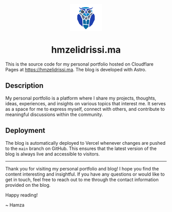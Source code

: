 <div align="center">
  <img alt="Logo" src="/public/logo.svg" width="100px" />
</div>
<h1 align="center">
  hmzelidrissi.ma
</h1>

This is the source code for my personal portfolio hosted on Cloudflare Pages at https://hmzelidrissi.ma. The blog is developed with Astro.

## Description

My personal portfolio is a platform where I share my projects, thoughts, ideas, experiences, and insights on various topics that interest me. It serves as a space for me to express myself, connect with others, and contribute to meaningful discussions within the community.

## Deployment

The blog is automatically deployed to Vercel whenever changes are pushed to the `main` branch on GitHub. This ensures that the latest version of the blog is always live and accessible to visitors.

---

Thank you for visiting my personal portfolio and blog! I hope you find the content interesting and insightful. If you have any questions or would like to get in touch, feel free to reach out to me through the contact information provided on the blog.

Happy reading!

~ Hamza
